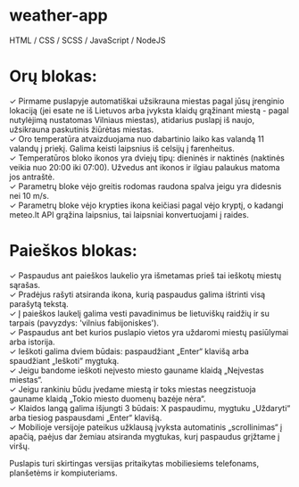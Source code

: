 # weather-app
HTML / CSS / SCSS / JavaScript / NodeJS

# Orų blokas:

✓ Pirmame puslapyje automatiškai užsikrauna miestas pagal jūsų įrenginio lokaciją (jei esate ne iš Lietuvos arba įvyksta klaidų grąžinant miestą - pagal nutylėjimą nustatomas Vilniaus miestas), atidarius puslapį iš naujo, užsikrauna paskutinis žiūrėtas miestas.\
✓ Oro temperatūra atvaizduojama nuo dabartinio laiko kas valandą 11 valandų į priekį. Galima keisti laipsnius iš celsijų į farenheitus.\
✓ Temperatūros bloko ikonos yra dviejų tipų: dieninės ir naktinės (naktinės veikia nuo 20:00 iki 07:00). Užvedus ant ikonos ir ilgiau palaukus matoma jos antraštė.\
✓ Parametrų bloke vėjo greitis rodomas raudona spalva jeigu yra didesnis nei 10 m/s.\
✓ Parametrų bloke vėjo krypties ikona keičiasi pagal vėjo kryptį, o kadangi meteo.lt API grąžina laipsnius, tai laipsniai konvertuojami į raides.

# Paieškos blokas:

✓ Paspaudus ant paieškos laukelio yra išmetamas prieš tai ieškotų miestų sąrašas.\
✓ Pradėjus rašyti atsiranda ikona, kurią paspaudus galima ištrinti visą parašytą tekstą.\
✓ Į paieškos laukelį galima vesti pavadinimus be lietuviškų raidžių ir su tarpais (pavyzdys: 'vilnius fabijoniskes').\
✓ Paspaudus ant bet kurios puslapio vietos yra uždaromi miestų pasiūlymai arba istorija.\
✓ Ieškoti galima dviem būdais: paspaudžiant „Enter“ klavišą arba spaudžiant „Ieškoti“ mygtuką.\
✓ Jeigu bandome ieškoti neįvesto miesto gauname klaidą „Neįvestas miestas“.\
✓ Jeigu rankiniu būdu įvedame miestą ir toks miestas neegzistuoja gauname klaidą „Tokio miesto duomenų bazėje nėra“.\
✓ Klaidos langą galima išjungti 3 būdais: X paspaudimu, mygtuku „Uždaryti“ arba tiesiog paspausdami „Enter“ klavišą.\
✓ Mobilioje versijoje pateikus užklausą įvyksta automatinis „scrollinimas“ į apačią, paėjus dar žemiau atsiranda mygtukas, kurį paspaudus grįžtame į viršų.

Puslapis turi skirtingas versijas pritaikytas mobiliesiems telefonams, planšetėms ir kompiuteriams.
